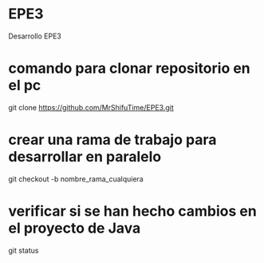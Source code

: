# EPE3
Desarrollo EPE3

# comando para clonar repositorio en el pc
git clone https://github.com/MrShifuTime/EPE3.git

# crear una rama de trabajo para desarrollar en paralelo 
git checkout -b nombre_rama_cualquiera 

# verificar si se han hecho cambios en el proyecto de Java 
git status 

